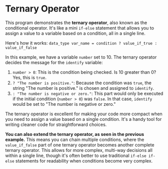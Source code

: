 # Ternary Operator

This program demonstrates the **ternary operator**, also known as the conditional operator. It's like a mini `if-else` statement that allows you to assign a value to a variable based on a condition, all in a single line.

Here's how it works:
`data_type var_name = condition ? value_if_true : value_if_false`

In this example, we have a variable `number` set to 10. The ternary operator decides the message for the `identify` variable:

1.  `number > 0`: This is the condition being checked. Is 10 greater than 0? Yes, this is `true`.
2.  `? "The number is positive."`: Because the condition was `true`, the string "The number is positive." is chosen and assigned to `identify`.
3.  `: "The number is negative or zero."`: This part would only be executed if the initial condition (`number > 0`) was `false`. In that case, `identify` would be set to "The number is negative or zero."

The ternary operator is excellent for making your code more compact when you need to assign a value based on a single condition. It's a handy tool for writing cleaner code for straightforward choices.

**You can also extend the ternary operator, as seen in the previous example.** This means you can chain multiple conditions, where the `value_if_false` part of one ternary operator becomes another complete ternary operator. This allows for more complex, multi-way decisions all within a single line, though it's often better to use traditional `if-else if-else` statements for readability when conditions become very complex.
